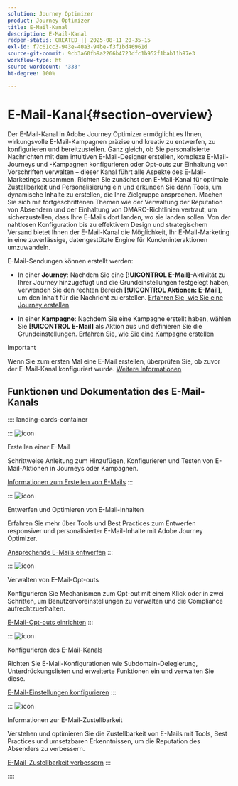 ```yaml
---
solution: Journey Optimizer
product: Journey Optimizer
title: E-Mail-Kanal
description: E-Mail-Kanal
redpen-status: CREATED_||_2025-08-11_20-35-15
exl-id: f7c61cc3-943e-40a3-94be-f3f1bd46961d
source-git-commit: 9cb3a60fb9a2266b4723dfc1b952f1bab11b97e3
workflow-type: ht
source-wordcount: '333'
ht-degree: 100%

---
```


# E-Mail-Kanal{#section-overview}

Der E-Mail-Kanal in Adobe Journey Optimizer ermöglicht es Ihnen, wirkungsvolle E-Mail-Kampagnen präzise und kreativ zu entwerfen, zu konfigurieren und bereitzustellen. Ganz gleich, ob Sie personalisierte Nachrichten mit dem intuitiven E-Mail-Designer erstellen, komplexe E-Mail-Journeys und -Kampagnen konfigurieren oder Opt-outs zur Einhaltung von Vorschriften verwalten – dieser Kanal führt alle Aspekte des E-Mail-Marketings zusammen. Richten Sie zunächst den E-Mail-Kanal für optimale Zustellbarkeit und Personalisierung ein und erkunden Sie dann Tools, um dynamische Inhalte zu erstellen, die Ihre Zielgruppe ansprechen. Machen Sie sich mit fortgeschrittenen Themen wie der Verwaltung der Reputation von Absendern und der Einhaltung von DMARC-Richtlinien vertraut, um sicherzustellen, dass Ihre E-Mails dort landen, wo sie landen sollen. Von der nahtlosen Konfiguration bis zu effektivem Design und strategischem Versand bietet Ihnen der E-Mail-Kanal die Möglichkeit, Ihr E-Mail-Marketing in eine zuverlässige, datengestützte Engine für Kundeninteraktionen umzuwandeln.

E-Mail-Sendungen können erstellt werden:

* In einer **Journey**: Nachdem Sie eine **[!UICONTROL E-Mail]**-Aktivität zu Ihrer Journey hinzugefügt und die Grundeinstellungen festgelegt haben, verwenden Sie den rechten Bereich **[!UICONTROL Aktionen: E-Mail]**, um den Inhalt für die Nachricht zu erstellen. [Erfahren Sie, wie Sie eine Journey erstellen](../using/building-journeys/journey-gs.md)

* In einer **Kampagne**: Nachdem Sie eine Kampagne erstellt haben, wählen Sie **[!UICONTROL E-Mail]** als Aktion aus und definieren Sie die Grundeinstellungen. [Erfahren Sie, wie Sie eine Kampagne erstellen](../using/campaigns/create-campaign.md#configure)


>[!IMPORTANT]
>
>Wenn Sie zum ersten Mal eine E-Mail erstellen, überprüfen Sie, ob zuvor der E-Mail-Kanal konfiguriert wurde. [Weitere Informationen](../using/email/email-settings.md)

## Funktionen und Dokumentation des E-Mail-Kanals

:::: landing-cards-container

:::
![icon](https://cdn.experienceleague.adobe.com/icons/list-check.svg)

Erstellen einer E-Mail

Schrittweise Anleitung zum Hinzufügen, Konfigurieren und Testen von E-Mail-Aktionen in Journeys oder Kampagnen.

[Informationen zum Erstellen von E-Mails](../using/email/create-email.md)
:::

:::
![icon](https://cdn.experienceleague.adobe.com/icons/puzzle-piece.svg)

Entwerfen und Optimieren von E-Mail-Inhalten

Erfahren Sie mehr über Tools und Best Practices zum Entwerfen responsiver und personalisierter E-Mail-Inhalte mit Adobe Journey Optimizer.

[Ansprechende E-Mails entwerfen](design-email-landing-page.md)
:::

:::
![icon](https://cdn.experienceleague.adobe.com/icons/shield-halved.svg)

Verwalten von E-Mail-Opt-outs

Konfigurieren Sie Mechanismen zum Opt-out mit einem Klick oder in zwei Schritten, um Benutzervoreinstellungen zu verwalten und die Compliance aufrechtzuerhalten.

[E-Mail-Opt-outs einrichten](../using/email/email-opt-out.md)
:::

:::
![icon](https://cdn.experienceleague.adobe.com/icons/gear.svg)

Konfigurieren des E-Mail-Kanals

Richten Sie E-Mail-Konfigurationen wie Subdomain-Delegierung, Unterdrückungslisten und erweiterte Funktionen ein und verwalten Sie diese.

[E-Mail-Einstellungen konfigurieren](configure-email-landing-page.md)
:::

:::
![icon](https://cdn.experienceleague.adobe.com/icons/chart-line.svg)

Informationen zur E-Mail-Zustellbarkeit

Verstehen und optimieren Sie die Zustellbarkeit von E-Mails mit Tools, Best Practices und umsetzbaren Erkenntnissen, um die Reputation des Absenders zu verbessern.

[E-Mail-Zustellbarkeit verbessern](deliverability-landing-page.md)
:::

::::

